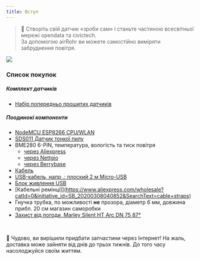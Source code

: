```yaml
---
title: Вступ
---
```

> 🚧 Створіть свій датчик «зроби сам» і станьте частиною всесвітньої мережі opendata та civictech. <br> За допомогою airRohr ви можете самостійно виміряти забруднення повітря.

<img src="../docs/airrohr/particulate-matter-air-quality-sensor-kit.jpeg" loading="lazy"/>

### Список покупок
##### Комплект датчиків
* [Набір попередньо прошитих датчиків](https://nettigo.eu/products/luftdaten-org-pl-kit-sds011-bme280)

##### Поодинокі компоненти
* [NodeMCU ESP8266 CPU/WLAN](https://www.aliexpress.com/wholesale?groupsort=1&SortType=price_asc&SearchText=nodemcu+v3+esp8266+ch340)
* [SDS011 Датчик тонкої пилу](http://www.aliexpress.com/wholesale?groupsort=1&SortType=price_asc&SearchText=sds011) 
* BME280 6-PIN, температура, вологість та тиск повітря
  - [через Aliexpress](https://www.aliexpress.com/wholesale?catId=0&initiative_id=SB_20200308040440&SearchText=bme280+-5V+%2B3.3V)
  - [через Nettgio](https://nettigo.eu/products/module-pressure-humidity-and-temperature-sensor-bosch-bme280)
  - [через Berrybase](https://www.berrybase.de/bauelemente/sensoren-module/feuchtigkeit/bme680-breakout-board-4in1-sensor-f-252-r-temperatur-luftfeuchtigkeit-luftdruck-und-luftg-252-t)
* [Кабель](http://www.aliexpress.com/wholesale?groupsort=1&SortType=price_asc&SearchText=Dupont+cable+20cm+female-female)
* [USB-кабель, напр .: плоский 2 м Micro-USB](https://www.aliexpress.com/wholesale?catId=0&initiative_id=SB_20200308040708&SearchText=micro+usb+flat+cable+2m)
* [Блок живлення USB](https://www.aliexpress.com/wholesale?catId=0&initiative_id=SB_20200308040834&SearchText=single+micro+usb+eu+power+supply)
* [Кабельні ремінці]](https://www.aliexpress.com/wholesale?catId=0&initiative_id=SB_20200308040852&SearchText=cable+straps)
* Гнучка трубка, по можливості **не** прозора, діаметр 6 мм, довжина прибл. 20 см магазин саморобки
* [Захист від погоди, Marley Silent HT Arc DN 75 87°](https://www.bauhaus.info/rohrsysteme/marley-ht-bogen-/p/13625028)


<br>

🙌 Чудово, ви вирішили придбати запчастини через Інтернет!
На жаль, доставка може зайняти від днів до трьох тижнів.
До того часу насолоджуйся своїм життям️.
